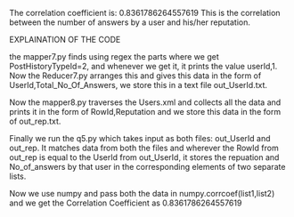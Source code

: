 The correlation coefficient is: 0.8361786264557619
This is the correlation between the number of answers by a user and his/her reputation.

EXPLAINATION OF THE CODE

the mapper7.py finds using regex the parts where we get PostHistoryTypeId=2, and whenever we get it, it prints the value userId,1. Now the Reducer7.py arranges this and gives this data in the form of UserId,Total_No_Of_Answers, we store this in a text file out_UserId.txt.

Now the mapper8.py traverses the Users.xml and collects all the data and prints it in the form of RowId,Reputation and we store this data in the form of out_rep.txt.

Finally we run the q5.py which takes input as both files: out_UserId and out_rep. It matches data from both the files and wherever the RowId from out_rep is equal to the UserId from out_UserId, it stores the repuation and No_of_answers by that user in the corresponding elements of two separate lists.

Now we use numpy and pass both the data in numpy.corrcoef(list1,list2) and we get the Correlation Coefficient as 0.8361786264557619


